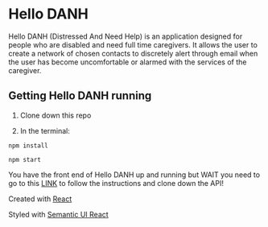 # Hello DANH

Hello DANH (Distressed And Need Help) is an application designed for people who are disabled and need full time caregivers. It allows the user to create a network of chosen contacts to discretely alert through email when the user has become uncomfortable or alarmed with the services of the caregiver.

## Getting Hello DANH running

1. Clone down this repo

2. In the terminal:

`npm install`

`npm start`

You have the front end of Hello DANH up and running but WAIT you need to go to this [LINK](https://api.hellodanhs://github.com/KrystalGates/helloDanhApi) to follow the instructions and clone down the API!

Created with [React](https://api.hellodanhs://reactjs.org/)

Styled with [Semantic UI React](https://api.hellodanhs://react.semantic-ui.com/)